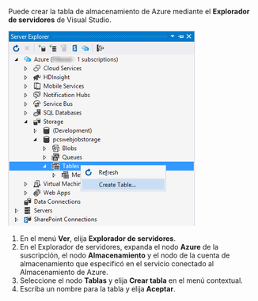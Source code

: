 Puede crear la tabla de almacenamiento de Azure mediante el **Explorador de servidores** de Visual Studio.

![Tablas del explorador de servidores][Image1]

1. En el menú **Ver**, elija **Explorador de servidores**.
2. En el Explorador de servidores, expanda el nodo **Azure** de la suscripción, el nodo **Almacenamiento** y el nodo de la cuenta de almacenamiento que especificó en el servicio conectado al Almacenamiento de Azure.
3. Seleccione el nodo **Tablas** y elija **Crear tabla** en el menú contextual.
4. Escriba un nombre para la tabla y elija **Aceptar**.   




[Image1]: ./media/vs-storage-getting-started-tables-include/vs-storage-create-tables-in-Server-Explorer.png

<!---HONumber=August15_HO6-->